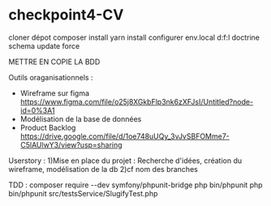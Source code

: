 # checkpoint4-CV
cloner dépot
composer install
yarn install
configurer env.local
d:f:l
doctrine schema update force

METTRE EN COPIE LA BDD



Outils oraganisationnels :
- Wireframe sur figma https://www.figma.com/file/o25j8XGkbFlp3nk6zXFJsI/Untitled?node-id=0%3A1
- Modélisation de la base de données 
- Product Backlog https://drive.google.com/file/d/1oe748uUQy_3vJvSBFOMme7-C5lAUlwY3/view?usp=sharing


Userstory :
1)Mise en place du projet : Recherche d'idées, création du wireframe, modélisation de la db
2)cf nom des branches

TDD :
composer require --dev symfony/phpunit-bridge
php bin/phpunit
php bin/phpunit src/testsService/SlugifyTest.php